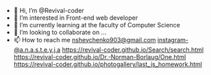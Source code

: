 - 👋 Hi, I’m @Revival-coder
- 👀 I’m interested in Front-end web developer
- 🌱 I’m currently learning at the faculty of Computer Science
- 💞️ I’m looking to collaborate on ...
- 📫 How to reach me nshevchenko903@gmail.com
instagram-@a.n.a.s.t.e.y.j.a
https://revival-coder.github.io/Search/search.html
https://revival-coder.github.io/Dr.-Norman-Borlaug/One.html
https://revival-coder.github.io/photogallery/last_js_homework.html
<!---
Revival-coder/Revival-coder is a ✨ special ✨ repository because its `README.md` (this file) appears on your GitHub profile.
You can click the Preview link to take a look at your changes.
--->
